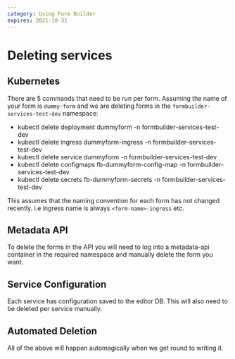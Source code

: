 ```yaml
---
category: Using Form Builder
expires: 2021-10-31
---
```


# Deleting services

## Kubernetes

There are 5 commands that need to be run per form. Assuming the name of your form is `dummy-form` and we are deleting forms in the `formbuilder-services-test-dev` namespace:

- kubectl delete deployment dummyform -n formbuilder-services-test-dev
- kubectl delete ingress dummyform-ingress -n formbuilder-services-test-dev
- kubectl delete service dummyform -n formbuilder-services-test-dev
- kubectl delete configmaps fb-dummyform-config-map -n formbuilder-services-test-dev
- kubectl delete secrets fb-dummyform-secrets -n formbuilder-services-test-dev

This assumes that the naming convention for each form has not changed recently. i.e ingress name is always `<form-name>-ingress` etc.

## Metadata API

To delete the forms in the API you will need to log into a metadata-api container in the required namespace and manually delete the form you want.

## Service Configuration

Each service has configuration saved to the editor DB. This will also need to be deleted per service manually.

## Automated Deletion

All of the above will happen automagically when we get round to writing it.
